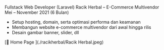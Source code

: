 Fullstack Web Developer (Laravel)
Racik Herbal – E-Commerce Multivendor
Mei – November 2021 (6 Bulan)

* Setup hosting, domain, serta optimasi performa dan keamanan
* Membangun website e-commerce multivendor dari awal hingga rilis
* Desain gambar banner, slider, dll

[🌸 Home Page ](./racikherbal/Racik Herbal.jpeg)
